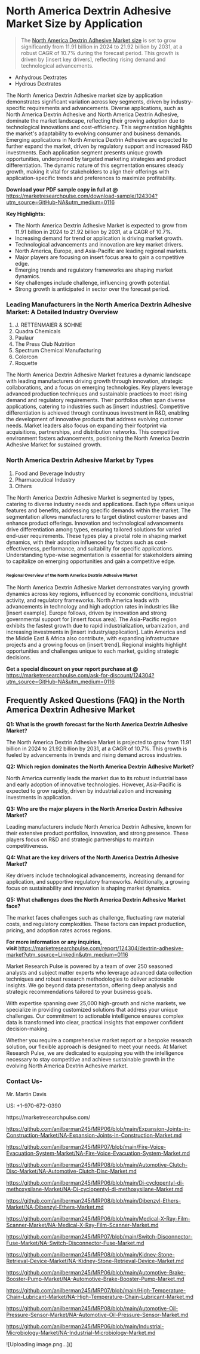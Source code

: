 <h1>North America Dextrin Adhesive Market&nbsp;Size by Application</h1><blockquote><p>The <a href="https://marketresearchpulse.com/download-sample/124304?utm_source=GitHub-NA&amp;utm_medium=0116">North America Dextrin Adhesive Market size</a> is set to grow significantly from 11.91 billion in 2024 to 21.92 billion by 2031, at a robust CAGR of 10.7% during the forecast period. This growth is driven by [insert key drivers], reflecting rising demand and technological advancements.</p></blockquote><ul><li>Anhydrous Dextrates<li> Hydrous Dextrates</li></ul><p>The North America Dextrin Adhesive market size by application demonstrates significant variation across key segments, driven by industry-specific requirements and advancements. Diverse applications, such as North America Dextrin Adhesive and North America Dextrin Adhesive, dominate the market landscape, reflecting their growing adoption due to technological innovations and cost-efficiency. This segmentation highlights the market's adaptability to evolving consumer and business demands. Emerging applications in North America Dextrin Adhesive are expected to further expand the market, driven by regulatory support and increased R&D investments. Each application segment presents unique growth opportunities, underpinned by targeted marketing strategies and product differentiation. The dynamic nature of this segmentation ensures steady growth, making it vital for stakeholders to align their offerings with application-specific trends and preferences to maximize profitability.</p><p><strong>Download your PDF sample copy in full at @ </strong><a href="https://marketresearchpulse.com/download-sample/124304?utm_source=GitHub-NA&amp;utm_medium=0116">https://marketresearchpulse.com/download-sample/124304?utm_source=GitHub-NA&amp;utm_medium=0116</a></p><p><strong>Key Highlights: </strong></p><ul><li>The North America Dextrin Adhesive Market is expected to grow from 11.91 billion in 2024 to 21.92 billion by 2031, at a CAGR of 10.7%.</li><li>Increasing demand for trend or application is driving market growth.</li><li>Technological advancements and innovation are key market drivers.</li><li>North America, Europe, and Asia-Pacific are leading regional markets.</li><li>Major players are focusing on insert focus area to gain a competitive edge.</li><li>Emerging trends and regulatory frameworks are shaping market dynamics.</li><li>Key challenges include challenge, influencing growth potential.</li><li>Strong growth is anticipated in sector over the forecast period.</li></ul><h3>Leading Manufacturers in the North America Dextrin Adhesive Market: A Detailed Industry Overview</h3><ol><li>J. RETTENMAIER & SOHNE</li><li>Quadra Chemicals</li><li>Paulaur</li><li>The Press Club Nutrition</li><li>Spectrum Chemical Manufacturing</li><li>Colorcon</li><li>Roquette</li></ol><div class="flex max-w-full flex-col flex-grow"><div class="min-h-8 text-message flex w-full flex-col items-end gap-2 whitespace-normal break-words [.text-message+&amp;]:mt-5" dir="auto" data-message-author-role="assistant" data-message-id="fd8432e4-4910-450d-b182-61b7bfb0a01f" data-message-model-slug="gpt-4o"><div class="flex w-full flex-col gap-1 empty:hidden first:pt-[3px]"><div class="markdown prose w-full break-words dark:prose-invert light"><p>The North America Dextrin Adhesive Market features a dynamic landscape with leading manufacturers driving growth through innovation, strategic collaborations, and a focus on emerging technologies. Key players leverage advanced production techniques and sustainable practices to meet rising demand and regulatory requirements. Their portfolios often span diverse applications, catering to industries such as [insert industries]. Competitive differentiation is achieved through continuous investment in R&amp;D, enabling the development of innovative products that address evolving customer needs. Market leaders also focus on expanding their footprint via acquisitions, partnerships, and distribution networks. This competitive environment fosters advancements, positioning the North America Dextrin Adhesive Market for sustained growth.</p></div></div></div></div><h3>North America Dextrin Adhesive Market by Types</h3><ol><li>Food and Beverage Industry<li> Pharmaceutical Industry<li> Others</li></ol><div class="flex max-w-full flex-col flex-grow"><div class="min-h-8 text-message flex w-full flex-col items-end gap-2 whitespace-normal break-words [.text-message+&amp;]:mt-5" dir="auto" data-message-author-role="assistant" data-message-id="084470be-0bb7-4664-bddf-5156b4f41249" data-message-model-slug="gpt-4o-mini"><div class="flex w-full flex-col gap-1 empty:hidden first:pt-[3px]"><div class="markdown prose w-full break-words dark:prose-invert light"><p>The North America Dextrin Adhesive Market is segmented by types, catering to diverse industry needs and applications. Each type offers unique features and benefits, addressing specific demands within the market. The segmentation allows manufacturers to target distinct customer bases and enhance product offerings. Innovation and technological advancements drive differentiation among types, ensuring tailored solutions for varied end-user requirements. These types play a pivotal role in shaping market dynamics, with their adoption influenced by factors such as cost-effectiveness, performance, and suitability for specific applications. Understanding type-wise segmentation is essential for stakeholders aiming to capitalize on emerging opportunities and gain a competitive edge.</p></div></div></div></div><h3><span style="font-size: 11px;">Regional Overview of the North America Dextrin Adhesive Market</span></h3><div class="flex max-w-full flex-col flex-grow"><div class="min-h-8 text-message flex w-full flex-col items-end gap-2 whitespace-normal break-words [.text-message+&amp;]:mt-5" dir="auto" data-message-author-role="assistant" data-message-id="e9038762-ce64-4e30-91c9-9bd413514231" data-message-model-slug="gpt-4o-mini"><div class="flex w-full flex-col gap-1 empty:hidden first:pt-[3px]"><div class="markdown prose w-full break-words dark:prose-invert light"><p>The North America Dextrin Adhesive Market demonstrates varying growth dynamics across key regions, influenced by economic conditions, industrial activity, and regulatory frameworks. North America leads with advancements in technology and high adoption rates in industries like [insert example]. Europe follows, driven by innovation and strong governmental support for [insert focus area]. The Asia-Pacific region exhibits the fastest growth due to rapid industrialization, urbanization, and increasing investments in [insert industry/application]. Latin America and the Middle East &amp; Africa also contribute, with expanding infrastructure projects and a growing focus on [insert trend]. Regional insights highlight opportunities and challenges unique to each market, guiding strategic decisions.</p></div></div></div></div><p><strong>Get a special discount on your report purchase at @ </strong><a href="https://marketresearchpulse.com/ask-for-discount/124304?utm_source=GitHub-NA&amp;utm_medium=0116">https://marketresearchpulse.com/ask-for-discount/124304?utm_source=GitHub-NA&amp;utm_medium=0116</a></p><h2>Frequently Asked Questions (FAQ) in the North America Dextrin Adhesive Market</h2><p><strong>Q1: What is the growth forecast for the North America Dextrin Adhesive Market?</strong></p><p>The North America Dextrin Adhesive Market is projected to grow from 11.91 billion in 2024 to 21.92 billion by 2031, at a CAGR of 10.7%. This growth is fueled by advancements in trends and rising demand across industries.</p><p><strong>Q2: Which region dominates the North America Dextrin Adhesive Market?</strong></p><p>North America currently leads the market due to its robust industrial base and early adoption of innovative technologies. However, Asia-Pacific is expected to grow rapidly, driven by industrialization and increasing investments in application.</p><p><strong>Q3: Who are the major players in the North America Dextrin Adhesive Market?</strong></p><p>Leading manufacturers include North America Dextrin Adhesive, known for their extensive product portfolios, innovation, and strong presence. These players focus on R&amp;D and strategic partnerships to maintain competitiveness.</p><p><strong>Q4: What are the key drivers of the North America Dextrin Adhesive Market?</strong></p><p>Key drivers include technological advancements, increasing demand for application, and supportive regulatory frameworks. Additionally, a growing focus on sustainability and innovation is shaping market dynamics.</p><p><strong>Q5: What challenges does the North America Dextrin Adhesive Market face?</strong></p><p>The market faces challenges such as challenge, fluctuating raw material costs, and regulatory complexities. These factors can impact production, pricing, and adoption rates across regions.</p><p><strong>For more information or any inquiries, visit&nbsp;</strong><a href="https://marketresearchpulse.com/report/124304/dextrin-adhesive-market?utm_source=Linkedin&utm_medium=0116">https://marketresearchpulse.com/report/124304/dextrin-adhesive-market?utm_source=Linkedin&utm_medium=0116</a></p><p>Market Research Pulse is powered by a team of over 250 seasoned analysts and subject matter experts who leverage advanced data collection techniques and robust research methodologies to deliver actionable insights. We go beyond data presentation, offering deep analysis and strategic recommendations tailored to your business goals.</p><p>With expertise spanning over 25,000 high-growth and niche markets, we specialize in providing customized solutions that address your unique challenges. Our commitment to actionable intelligence ensures complex data is transformed into clear, practical insights that empower confident decision-making.</p><p>Whether you require a comprehensive market report or a bespoke research solution, our flexible approach is designed to meet your needs. At Market Research Pulse, we are dedicated to equipping you with the intelligence necessary to stay competitive and achieve sustainable growth in the evolving North America Dextrin Adhesive market.</p><h3><strong>Contact Us-</strong></h3><p>Mr. Martin Davis</p><p>US: +1-970-672-0390</p><p>https://marketresearchpulse.com/</p><p><a href="https://github.com/anilberman245/MRP06/blob/main/Expansion-Joints-in-Construction-Market/NA-Expansion-Joints-in-Construction-Market.md">https://github.com/anilberman245/MRP06/blob/main/Expansion-Joints-in-Construction-Market/NA-Expansion-Joints-in-Construction-Market.md</a></p><p><a href="https://github.com/anilberman245/MRP07/blob/main/Fire-Voice-Evacuation-System-Market/NA-Fire-Voice-Evacuation-System-Market.md">https://github.com/anilberman245/MRP07/blob/main/Fire-Voice-Evacuation-System-Market/NA-Fire-Voice-Evacuation-System-Market.md</a></p><p><a href="https://github.com/anilberman245/MRP08/blob/main/Automotive-Clutch-Disc-Market/NA-Automotive-Clutch-Disc-Market.md">https://github.com/anilberman245/MRP08/blob/main/Automotive-Clutch-Disc-Market/NA-Automotive-Clutch-Disc-Market.md</a></p><p><a href="https://github.com/anilberman245/MRP06/blob/main/Di-cyclopentyl-di-methoxysilane-Market/NA-Di-cyclopentyl-di-methoxysilane-Market.md">https://github.com/anilberman245/MRP06/blob/main/Di-cyclopentyl-di-methoxysilane-Market/NA-Di-cyclopentyl-di-methoxysilane-Market.md</a></p><p><a href="https://github.com/anilberman245/MRP08/blob/main/Dibenzyl-Ethers-Market/NA-Dibenzyl-Ethers-Market.md">https://github.com/anilberman245/MRP08/blob/main/Dibenzyl-Ethers-Market/NA-Dibenzyl-Ethers-Market.md</a></p><p><a href="https://github.com/anilberman245/MRP06/blob/main/Medical-X-Ray-Film-Scanner-Market/NA-Medical-X-Ray-Film-Scanner-Market.md">https://github.com/anilberman245/MRP06/blob/main/Medical-X-Ray-Film-Scanner-Market/NA-Medical-X-Ray-Film-Scanner-Market.md</a></p><p><a href="https://github.com/anilberman245/MRP07/blob/main/Switch-Disconnector-Fuse-Market/NA-Switch-Disconnector-Fuse-Market.md">https://github.com/anilberman245/MRP07/blob/main/Switch-Disconnector-Fuse-Market/NA-Switch-Disconnector-Fuse-Market.md</a></p><p><a href="https://github.com/anilberman245/MRP08/blob/main/Kidney-Stone-Retrieval-Device-Market/NA-Kidney-Stone-Retrieval-Device-Market.md">https://github.com/anilberman245/MRP08/blob/main/Kidney-Stone-Retrieval-Device-Market/NA-Kidney-Stone-Retrieval-Device-Market.md</a></p><p><a href="https://github.com/anilberman245/MRP06/blob/main/Automotive-Brake-Booster-Pump-Market/NA-Automotive-Brake-Booster-Pump-Market.md">https://github.com/anilberman245/MRP06/blob/main/Automotive-Brake-Booster-Pump-Market/NA-Automotive-Brake-Booster-Pump-Market.md</a></p><p><a href="https://github.com/anilberman245/MRP07/blob/main/High-Temperature-Chain-Lubricant-Market/NA-High-Temperature-Chain-Lubricant-Market.md">https://github.com/anilberman245/MRP07/blob/main/High-Temperature-Chain-Lubricant-Market/NA-High-Temperature-Chain-Lubricant-Market.md</a></p><p><a href="https://github.com/anilberman245/MRP08/blob/main/Automotive-Oil-Pressure-Sensor-Market/NA-Automotive-Oil-Pressure-Sensor-Market.md">https://github.com/anilberman245/MRP08/blob/main/Automotive-Oil-Pressure-Sensor-Market/NA-Automotive-Oil-Pressure-Sensor-Market.md</a></p><p><a href="https://github.com/anilberman245/MRP06/blob/main/Industrial-Microbiology-Market/NA-Industrial-Microbiology-Market.md">https://github.com/anilberman245/MRP06/blob/main/Industrial-Microbiology-Market/NA-Industrial-Microbiology-Market.md</a></p>
![Uploading image.png…]()
